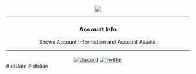 <div align='center'>
   <img src='https://repo.enmity.app/banner.png' />
</div>

---

<div align='center'>
   <h3>Account Info</h3>

   Shows Account Information and Account Assets.<br />

   
</div>

---

<div align='center' style='margin-top: 15px;'>
   <a href='https://discord.gg/rMdzhWUaGT'><img align='center' alt='Discord' src='https://img.shields.io/discord/950850315601711176?color=36309d&label=DISCORD&logo=discord&logoColor=white&style=for-the-badge'></a>
   <a href='https://twitter.com/EnmityApp'><img align='center' alt='Twitter' src='https://img.shields.io/twitter/follow/EnmityApp?color=36309d&label=TWITTER&logo=TWITTER&logoColor=white&style=for-the-badge'></a>
</div>
# dislate
# dislate
